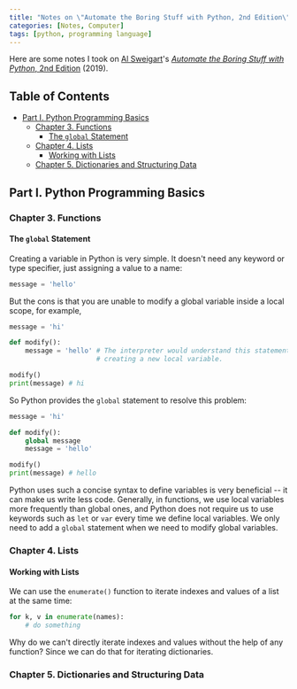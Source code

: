 ```yaml
---
title: "Notes on \"Automate the Boring Stuff with Python, 2nd Edition\""
categories: [Notes, Computer]
tags: [python, programming language]
---
```


Here are some notes I took on [Al Sweigart](https://alsweigart.com/)'s [*Automate the Boring Stuff with Python*, 2nd Edition](https://automatetheboringstuff.com/) (2019).

## Table of Contents <!-- omit in toc -->

- [Part I. Python Programming Basics](#part-i-python-programming-basics)
  - [Chapter 3. Functions](#chapter-3-functions)
    - [The `global` Statement](#the-global-statement)
  - [Chapter 4. Lists](#chapter-4-lists)
    - [Working with Lists](#working-with-lists)
  - [Chapter 5. Dictionaries and Structuring Data](#chapter-5-dictionaries-and-structuring-data)

## Part I. Python Programming Basics

### Chapter 3. Functions

#### The `global` Statement

Creating a variable in Python is very simple. It doesn't need any keyword or type specifier, just assigning a value to a name:

```python
message = 'hello'
```

But the cons is that you are unable to modify a global variable inside a local scope, for example,

```python
message = 'hi'

def modify():
    message = 'hello' # The interpreter would understand this statement as
                      # creating a new local variable.

modify()
print(message) # hi
```

So Python provides the `global` statement to resolve this problem:

```python
message = 'hi'

def modify():
    global message
    message = 'hello'

modify()
print(message) # hello
```

Python uses such a concise syntax to define variables is very beneficial -- it can make us write less code. Generally, in functions, we use local variables more frequently than global ones, and Python does not require us to use keywords such as `let` or `var` every time we define local variables. We only need to add a `global` statement when we need to modify global variables.

### Chapter 4. Lists

#### Working with Lists

We can use the `enumerate()` function to iterate indexes and values of a list at the same time:

```python
for k, v in enumerate(names):
    # do something
```

Why do we can't directly iterate indexes and values without the help of any function? Since we can do that for iterating dictionaries.

### Chapter 5. Dictionaries and Structuring Data
